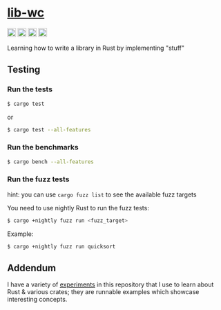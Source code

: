 # [lib-wc](https://docs.rs/lib-wc/)

[<img alt="github" src="https://img.shields.io/badge/github-wcygan/lib--wc-8da0cb?style=for-the-badge&labelColor=555555&logo=github" height="20">](https://github.com/wcygan/lib-wc)
[<img alt="crates.io" src="https://img.shields.io/crates/v/lib-wc.svg?style=for-the-badge&color=fc8d62&logo=rust" height="20">](https://crates.io/crates/lib-wc)
[<img alt="docs.rs" src="https://img.shields.io/badge/docs.rs-lib--wc-66c2a5?style=for-the-badge&labelColor=555555&logo=docs.rs" height="20">](https://docs.rs/lib-wc)
[<img alt="build status" src="https://img.shields.io/github/actions/workflow/status/wcygan/lib-wc/general.yml?branch=master&style=for-the-badge" height="20">](https://github.com/wcygan/lib-wc/actions?query=branch%3Amaster)

Learning how to write a library in Rust by implementing "stuff"

## Testing

### Run the tests

```bash
$ cargo test
```

or

```bash
$ cargo test --all-features
```

### Run the benchmarks

```bash
$ cargo bench --all-features
```

### Run the fuzz tests

hint: you can use `cargo fuzz list` to see the available fuzz targets

You need to use nightly Rust to run the fuzz tests:

```bash
$ cargo +nightly fuzz run <fuzz_target>
```

Example:

```bash
$ cargo +nightly fuzz run quicksort
```

## Addendum

I have a variety of [experiments](./experiments/) in this repository that I use to learn about Rust & various crates; they are runnable examples which showcase interesting concepts. 